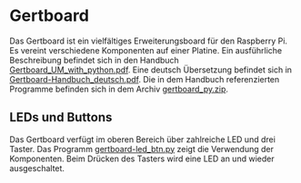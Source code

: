 Gertboard
=========

Das Gertboard ist ein vielfältiges Erweiterungsboard für den Raspberry
Pi. Es vereint verschiedene Komponenten auf einer Platine. Ein
ausführliche Beschreibung befindet sich in den
Handbuch
[Gertboard_UM_with_python.pdf](doc/Gertboard_UM_with_python.pdf). Eine
deutsch Übersetzung befindet sich in
[Gertboard-Handbuch_deutsch.pdf](doc/Gertboard-Handbuch_deutsch.pdf). Die in dem Handbuch referenzierten Programme befinden sich in dem Archiv 
[gertboard_py.zip](doc/gertboard_py.zip).

LEDs und Buttons
----------------

Das Gertboard verfügt im oberen Bereich über zahlreiche LED und drei
Taster. Das Programm [gertboard-led_btn.py](gertboard-led_btn.py)
zeigt die Verwendung der Komponenten. Beim Drücken des Tasters wird
eine LED an und wieder ausgeschaltet.

